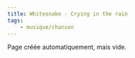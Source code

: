 ```yaml
---
title: Whitesnake - Crying in the rain
tags:
    - musique/chanson
---
```


Page créée automatiquement, mais vide.
